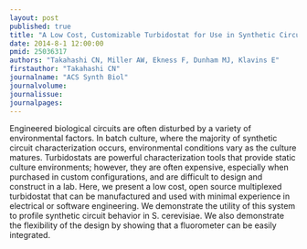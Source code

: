 ```yaml
---
layout: post
published: true
title: "A Low Cost, Customizable Turbidostat for Use in Synthetic Circuit Characterization."
date: 2014-8-1 12:00:00
pmid: 25036317
authors: "Takahashi CN, Miller AW, Ekness F, Dunham MJ, Klavins E"
firstauthor: "Takahashi CN"
journalname: "ACS Synth Biol"
journalvolume: 
journalissue: 
journalpages: 
---
```


Engineered biological circuits are often disturbed by a variety of environmental factors. In batch culture, where the majority of synthetic circuit characterization occurs, environmental conditions vary as the culture matures. Turbidostats are powerful characterization tools that provide static culture environments; however, they are often expensive, especially when purchased in custom configurations, and are difficult to design and construct in a lab. Here, we present a low cost, open source multiplexed turbidostat that can be manufactured and used with minimal experience in electrical or software engineering. We demonstrate the utility of this system to profile synthetic circuit behavior in S. cerevisiae. We also demonstrate the flexibility of the design by showing that a fluorometer can be easily integrated.
